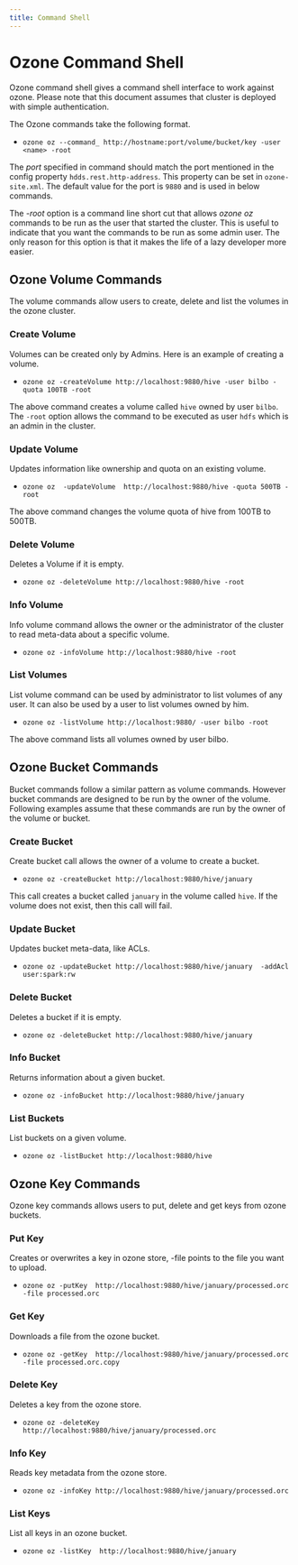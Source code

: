 ```yaml
---
title: Command Shell
---
```

<!---
  Licensed under the Apache License, Version 2.0 (the "License");
  you may not use this file except in compliance with the License.
  You may obtain a copy of the License at

   http://www.apache.org/licenses/LICENSE-2.0

  Unless required by applicable law or agreed to in writing, software
  distributed under the License is distributed on an "AS IS" BASIS,
  WITHOUT WARRANTIES OR CONDITIONS OF ANY KIND, either express or implied.
  See the License for the specific language governing permissions and
  limitations under the License. See accompanying LICENSE file.
-->
Ozone Command Shell
===================

Ozone command shell gives a command shell interface to work against ozone.
Please note that this  document assumes that cluster is deployed
with simple authentication.

The Ozone commands take the following format.

* `ozone oz --command_ http://hostname:port/volume/bucket/key -user
<name> -root`

The *port* specified in command should match the port mentioned in the config
property `hdds.rest.http-address`. This property can be set in `ozone-site.xml`.
The default value for the port is `9880` and is used in below commands.

The *-root* option is a command line short cut that allows *ozone oz*
commands to be run as the user that started the cluster. This is useful to
indicate that you want the commands to be run as some admin user. The only
reason for this option is that it makes the life of a lazy developer more
easier.

Ozone Volume Commands
--------------------

The volume commands allow users to create, delete and list the volumes in the
ozone cluster.

### Create Volume

Volumes can be created only by Admins. Here is an example of creating a volume.

* `ozone oz -createVolume http://localhost:9880/hive -user bilbo -quota
100TB -root`

The above command creates a volume called `hive` owned by user `bilbo`. The
`-root` option allows the command to be executed as user `hdfs` which is an
admin in the cluster.

### Update Volume

Updates information like ownership and quota on an existing volume.

* `ozone oz  -updateVolume  http://localhost:9880/hive -quota 500TB -root`

The above command changes the volume quota of hive from 100TB to 500TB.

### Delete Volume
Deletes a Volume if it is empty.

* `ozone oz -deleteVolume http://localhost:9880/hive -root`


### Info Volume
Info volume command allows the owner or the administrator of the cluster to read meta-data about a specific volume.

* `ozone oz -infoVolume http://localhost:9880/hive -root`

### List Volumes

List volume command can be used by administrator to list volumes of any user. It can also be used by a user to list volumes owned by him.

* `ozone oz -listVolume http://localhost:9880/ -user bilbo -root`

The above command lists all volumes owned by user bilbo.

Ozone Bucket Commands
--------------------

Bucket commands follow a similar pattern as volume commands. However bucket commands are designed to be run by the owner of the volume.
Following examples assume that these commands are run by the owner of the volume or bucket.


### Create Bucket

Create bucket call allows the owner of a volume to create a bucket.

* `ozone oz -createBucket http://localhost:9880/hive/january`

This call creates a bucket called `january` in the volume called `hive`. If
the volume does not exist, then this call will fail.


### Update Bucket
Updates bucket meta-data, like ACLs.

* `ozone oz -updateBucket http://localhost:9880/hive/january  -addAcl
user:spark:rw`

### Delete Bucket
Deletes a bucket if it is empty.

* `ozone oz -deleteBucket http://localhost:9880/hive/january`

### Info Bucket
Returns information about a given bucket.

* `ozone oz -infoBucket http://localhost:9880/hive/january`

### List Buckets
List buckets on a given volume.

* `ozone oz -listBucket http://localhost:9880/hive`

Ozone Key Commands
------------------

Ozone key commands allows users to put, delete and get keys from ozone buckets.

### Put Key
Creates or overwrites a key in ozone store, -file points to the file you want
to upload.

* `ozone oz -putKey  http://localhost:9880/hive/january/processed.orc  -file
processed.orc`

### Get Key
Downloads a file from the ozone bucket.

* `ozone oz -getKey  http://localhost:9880/hive/january/processed.orc  -file
  processed.orc.copy`

### Delete Key
Deletes a key  from the ozone store.

* `ozone oz -deleteKey http://localhost:9880/hive/january/processed.orc`

### Info Key
Reads  key metadata from the ozone store.

* `ozone oz -infoKey http://localhost:9880/hive/january/processed.orc`

### List Keys
List all keys in an ozone bucket.

* `ozone oz -listKey  http://localhost:9880/hive/january`
